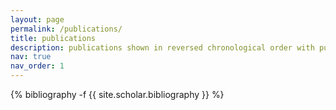 ```yaml
---
layout: page
permalink: /publications/
title: publications
description: publications shown in reversed chronological order with publication venue as badges to the left.
nav: true
nav_order: 1
---
```

<!-- _pages/publications.md -->
<div class="publications">

{% bibliography -f {{ site.scholar.bibliography }} %}

</div>
